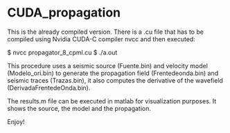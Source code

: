 # CUDA_propagation

This is the already compiled version. There is a .cu file that has to be compiled using Nvidia CUDA-C compiler nvcc and then executed:

$ nvcc propagator_8_cpml.cu
$ ./a.out

This procedure uses a seismic source (Fuente.bin) and velocity model (Modelo_ori.bin) to generate the propagation field (Frentedeonda.bin) and seismic traces (Trazas.bin), it also computes the derivative of the wavefield (DerivadaFrentedeOnda.bin).

The results.m file can be executed in matlab for visualization purposes. It shows the source, the model and the propagation.

Enjoy!

